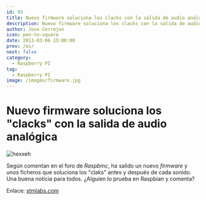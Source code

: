 ```yaml
---
id: 93
title: Nuevo firmware soluciona los clacks con la salida de audio analógica
description: Nuevo firmware soluciona los clacks con la salida de audio analógica
author: Jose Cerrejon
icon: pen-to-square
date: 2013-03-06 15:00:00
prev: /es/
next: false
category:
  - Raspberry PI
tag:
  - Raspberry PI
image: /images/firmware.jpg
---
```


# Nuevo firmware soluciona los "clacks" con la salida de audio analógica

![hexxeh](/images/firmware.jpg)

Según comentan en el foro de *Raspbmc*, ha salido un nuevo *firmware* y unos ficheros que soluciona los "claks" antes y después de cada sonido. Una buena noticia para todos. ¿Alguien lo prueba en Raspbian y comenta?

Enlace: [stmlabs.com](http://forum.stmlabs.com/showthread.php?tid=4573&pid=59568#pid59568)